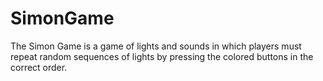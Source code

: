 # SimonGame
The Simon Game is a game of lights and sounds in which players must repeat random sequences of lights by pressing the colored buttons in the correct order.
